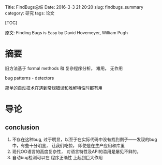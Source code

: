 Title: FindBugs总结
Date: 2016-3-3 21:20:20
slug: findbugs_summary
category: 研究
tags: 论文

[TOC]

原文: Finding Bugs is Easy by David Hovemeyer, William Pugh

# 摘要

旧方法基于 formal methods 和 复杂程序分析， 难用， 无作用


bug patterns  -  detectors

简单的自动技术在遇到常规错误和难解特性时都有用

# 导论

## conclusion

1. 不存在这种bug, 过于明显，以至于在实际代码中没有找到例子——发现的bug中，有些十分明显， 让我们吃惊， 即使是在生产应用和库里
2. 现代OO语言的高度复杂性， 对语言特性及API的滥用是屡见不鲜的。 
3. 自动bug检测可以在 程序正确性 上起到巨大作用

